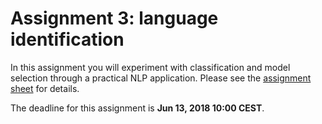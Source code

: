 # Assignment 3: language identification

In this assignment you will experiment with classification and
model selection through a practical NLP application.
Please see the
[assignment sheet](https://snlp2018.github.io/assignment3.pdf) for
details.

The deadline for this assignment is **Jun 13, 2018 10:00 CEST**.
